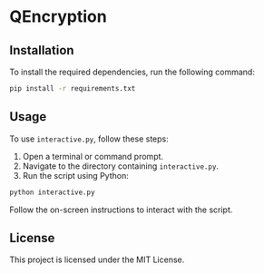 # QEncryption

## Installation

To install the required dependencies, run the following command:

```bash
pip install -r requirements.txt
```

## Usage

To use `interactive.py`, follow these steps:

1. Open a terminal or command prompt.
2. Navigate to the directory containing `interactive.py`.
3. Run the script using Python:

```bash
python interactive.py
```

Follow the on-screen instructions to interact with the script.

## License

This project is licensed under the MIT License.